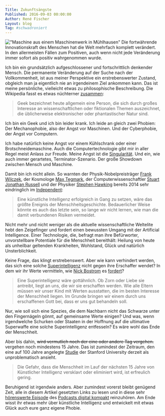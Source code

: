 ```yaml
---
Title: Zukunftsängste
Published: 2016-09-03 00:00:00
Author: René Fischer
Layout: blog
Tag: #schwadroniert
---
```

!["Maschine aus einem Maschinenwerk in Mühlhausen"](2016-09-03-22-34-12.jpg)
Die fortwährende Innovationskraft des Menschen hat die Welt mehrfach komplett verändert. In den allermeisten Fällen zum Positiven, auch wenn nicht jede Veränderung immer sofort als positiv wahrgenommen wurde.

Ich bin ein grundsätzlich aufgeschlossener und fortschrittlich denkender Mensch. Die permanente Veränderung auf der Suche nach der Vollkommenheit, ist aus meiner Perspektive ein erstrebenswerter Zustand, obgleich man ja eigentlich nie an irgendeinem Ziel ankommen kann. Das ist meine persönliche, vielleicht etwas zu philosophische Beschreibung. Die Wikipedia fasst es etwas nüchterner [zusammen](https://de.wikipedia.org/wiki/Geek):

> Geek bezeichnet heute allgemein eine Person, die sich durch großes Interesse an wissenschaftlichen oder fiktionalen Themen auszeichnet, die üblicherweise elektronischer oder phantastischer Natur sind.

Ich bin ein Geek und ich bin leider krank. Ich leide an gleich zwei Phobien: Der Mechanophobie, also der Angst vor Maschinen. Und der Cyberphobie, der Angst vor Computern.

Ich habe natürlich keine Angst vor einem Kühlschrank oder einer Brotschneidemaschine. Auch die Computertechnologie gibt mir in aller Regel meist Anlass zur Freude. Meine Angst ist die [Singularität](https://de.wikipedia.org/wiki/Technologische_Singularit%C3%A4t). Und ein, wie auch immer gerartetes, Terminator-Szenario. Der große Showdown zwischen Mensch und Maschine.

Damit bin ich nicht allein. So warnten der Physik-Nobelpreisträger [Frank Wilczek](https://de.wikipedia.org/wiki/Frank_Wilczek), der Kosmologe [Max Tegmark](https://de.wikipedia.org/wiki/Max_Tegmark), der Computerwissenschaftler [Stuart Jonathan Russell](https://de.wikipedia.org/wiki/Stuart_Jonathan_Russell) und der Physiker [Stephen Hawking](https://de.wikipedia.org/wiki/Stephen_Hawking) bereits 2014 sehr eindringlich im [Independent](http://www.independent.co.uk/news/science/stephen-hawking-transcendence-looks-at-the-implications-of-artificial-intelligence-but-are-we-taking-9313474.html):

> Eine künstliche Intelligenz erfolgreich in Gang zu setzen, wäre das größte Ereignis der Menschheitsgeschichte. Bedauerlicher Weise könnte es auch das letzte sein, so lange wir nicht lernen, wie man die damit verbundenen Risiken vermeidet.

Nicht mehr und nicht weniger als die aktuelle wissenschaftliche Weltelite hebt den Zeigefinger und fordert einen bewussten Umgang mit der Artificial Intelligence. Einer Technologie, die, befragt man ihre Befürworter, unvorstellbare Potentiale für die Menschheit bereithält: Heilung von heute als unheilbar geltenden Krankheiten, Wohlstand, Glück und natürlich Unsterblichkeit.

Keine Frage, das klingt erstrebenswert. Aber wie kann verhindert werden, das sich eine solche [Superintelligenz](https://de.wikipedia.org/wiki/Superintelligenz) nicht gegen ihre Erschaffer wendet? In dem wir ihr Werte vermitteln, wie [Nick Bostrom](https://de.wikipedia.org/wiki/Nick_Bostrom) es [fordert](https://www.heise.de/tr/artikel/Unsere-letzte-Erfindung-3152050.html)?

> Eine Superintelligenz wäre gottähnlich. Ob Zorn oder Liebe sie antreibt, liegt an uns, die wir sie erschaffen werden. Wie alle Eltern müssen wir unser Kind mit Werten ausstatten, die im besten Interesse der Menschheit liegen. Im Grunde bringen wir einem durch uns erschaffenen Gott bei, dass er uns gut behandeln soll.

Nur, wie soll sich eine Spezies, die dem Nachbarn nicht das Schwarze unter den Fingernägeln gönnt, auf gemeinsame Werte einigen? Und was, wenn irgendwelche Schurken oder Staaten in der Hoffnung auf die ultimative Superwaffe eine solche Superintelligenz entfesseln? Es wäre wohl das Ende der Menschheit.

Aber bis dahin, ~~wird vermutlich noch der eine oder andere Tag vergehen.~~ vergehen noch mindestens 15 Jahre. Das ist zumindest der Zeitraum, den eine auf 100 Jahre angelegte [Studie](https://www.heise.de/tr/artikel/Kuenstliche-Intelligenz-Freund-oder-Feind-3313710.html) der Stanford University derzeit als unproblematisch ansieht.

> Die Gefahr, dass die Menschheit im Lauf der nächsten 15 Jahre von Künstlicher Intelligenz versklavt oder eliminiert wird, ist erfreulich gering.

Beruhigend ist irgendwie anders. Aber zumindest vorerst bleibt genügend Zeit, alle in diesem Artikel gesetzten Links zu lesen und in diese sehr [hörenswerte Episode](http://www.digitalkompakt.de/podcast/kuenstliche-intelligenz-ki/) des [Podcasts digital kompakt](http://www.digitalkompakt.de/category/podcast/) reinzuhören. Am Ende wisst ihr etwas mehr über künstliche Intelligenz und entwickelt mit etwas Glück auch eure ganz eigene Phobie.
